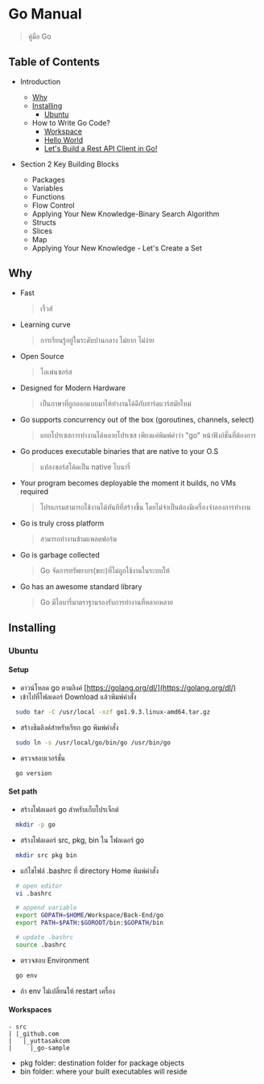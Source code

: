 ﻿# Go Manual

> คู่มือ Go

## Table of Contents

* Introduction
  * [Why](#why)
  * [Installing](#installing)
    * [Ubuntu](#ubuntu)
  * How to Write Go Code?
    * [Workspace](#workspace)
    * [Hello World](#hello-world)
    * [Let's Build a Rest API Client in Go!](#build)
* Section 2 Key Building Blocks

  * Packages
  * Variables
  * Functions
  * Flow Control
  * Applying Your New Knowledge-Binary Search Algorithm
  * Structs
  * Slices
  * Map
  * Applying Your New Knowledge - Let's Create a Set

## Why

* Fast
  > เร็วส์
* Learning curve
  > การเรียนรู้อยู่ในระดับปานกลาง ไม่ยาก ไม่ง่าย
* Open Source
  > โอเพ่นซอร์ส
* Designed for Modern Hardware
  > เป็นภาษาที่ถูกออกแบบมาให้ทำงานได้ดีกับฮาร์ดแวร์สมัยใหม่
* Go supports concurrency out of the box (goroutines, channels, select)
  > แยกโปรเซสการทำงานได้หลายโปรเซส เพียงแค่พิมพ์คำว่า "go" หน้าฟังก์ชั่นที่ต้องการ
* Go produces executable binaries that are native to your O.S
  > แปลงซอร์สโค้ดเป็น native ไบนารี่
* Your program becomes deployable the moment it builds, no VMs required
  > โปรแกรมสามารถใช้งานได้ทันทีที่สร้างขึ้น โดยไม่จำเป็นต้องมีเครื่องจำลองการทำงาน
* Go is truly cross platform
  > สามารถทำงานข้ามแพลตฟอร์ม
* Go is garbage collected
  > Go จัดการทรัพยากร(ขยะ)ที่ไม่ถูกใช้งานในระบบให้
* Go has an awesome standard library
  > Go มีไลบารี่มาตราฐานรองรับการทำงานที่หลากหลาย

## Installing

### Ubuntu

#### Setup

* ดาวน์โหลด go ตามลิงค์ [https://golang.org/dl/](https://golang.org/dl/)
* เข้าไปที่โฟลเดอร์ Download แล้วพิมพ์คำสั่ง

```bash
  sudo tar -C /usr/local -xzf go1.9.3.linux-amd64.tar.gz
```

* สร้างซิมลิงค์สำหรับเรียก go พิมพ์คำสั่ง

```bash
  sudo ln -s /usr/local/go/bin/go /usr/bin/go
```

* ตรวจสอบเวอร์ชั่น

```bash
  go version
```

#### Set path

* สร้างโฟลเดอร์ go สำหรับเก็บโปรเจ็กต์

```bash
  mkdir -p go
```

* สร้างโฟลเดอร์ src, pkg, bin ใน โฟลเดอร์ go

```bash
  mkdir src pkg bin
```

* แก้ไขไฟล์ .bashrc ที่ directory Home พิมพ์คำสั่ง

```bash
  # open editor
  vi .bashrc

  # append variable
  export GOPATH=$HOME/Workspace/Back-End/go
  export PATH=$PATH:$GOROOT/bin:$GOPATH/bin

  # update .bashrc
  source .bashrc
```

* ตรวจสอบ Environment

```bash
  go env
```

* ถ้า env ไม่เปลี่ยนให้ restart เครื่อง

#### Workspaces

```
- src
| |_github.com
|   |_yuttasakcom
|     |_go-sample
```

* pkg folder: destination folder for package objects
* bin folder: where your built executables will reside
